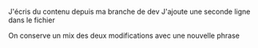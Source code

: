 J'écris du contenu depuis ma branche de dev
J'ajoute une seconde ligne dans le fichier

On conserve un mix des deux modifications avec une nouvelle phrase
